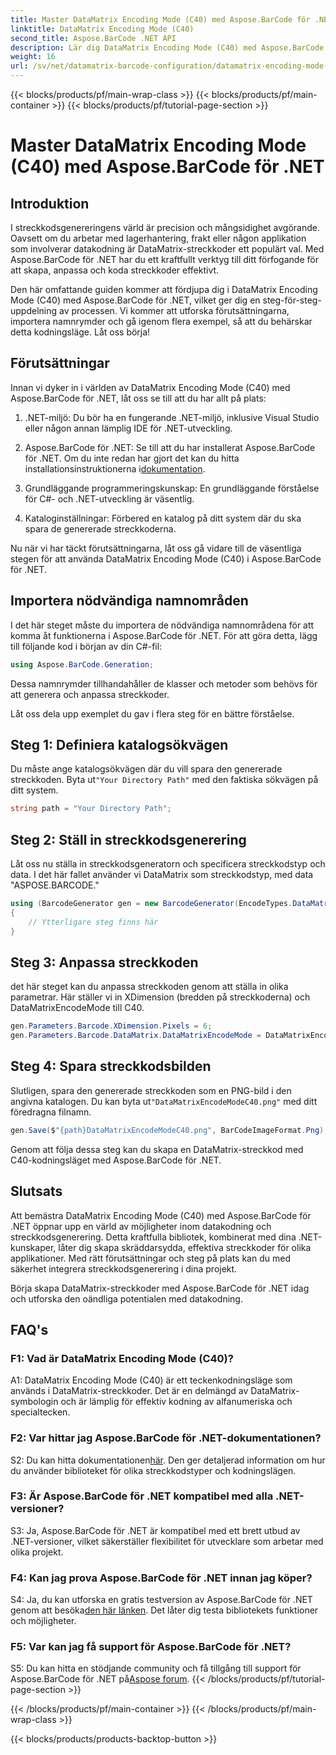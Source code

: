 ```yaml
---
title: Master DataMatrix Encoding Mode (C40) med Aspose.BarCode för .NET
linktitle: DataMatrix Encoding Mode (C40)
second_title: Aspose.BarCode .NET API
description: Lär dig DataMatrix Encoding Mode (C40) med Aspose.BarCode för .NET. Skapa anpassade streckkoder effektivt. Utforska steg-för-steg guide.
weight: 16
url: /sv/net/datamatrix-barcode-configuration/datamatrix-encoding-mode-c40/
---
```


{{< blocks/products/pf/main-wrap-class >}}
{{< blocks/products/pf/main-container >}}
{{< blocks/products/pf/tutorial-page-section >}}

# Master DataMatrix Encoding Mode (C40) med Aspose.BarCode för .NET

## Introduktion

I streckkodsgenereringens värld är precision och mångsidighet avgörande. Oavsett om du arbetar med lagerhantering, frakt eller någon applikation som involverar datakodning är DataMatrix-streckkoder ett populärt val. Med Aspose.BarCode för .NET har du ett kraftfullt verktyg till ditt förfogande för att skapa, anpassa och koda streckkoder effektivt.

Den här omfattande guiden kommer att fördjupa dig i DataMatrix Encoding Mode (C40) med Aspose.BarCode för .NET, vilket ger dig en steg-för-steg-uppdelning av processen. Vi kommer att utforska förutsättningarna, importera namnrymder och gå igenom flera exempel, så att du behärskar detta kodningsläge. Låt oss börja!

## Förutsättningar

Innan vi dyker in i världen av DataMatrix Encoding Mode (C40) med Aspose.BarCode för .NET, låt oss se till att du har allt på plats:

1. .NET-miljö: Du bör ha en fungerande .NET-miljö, inklusive Visual Studio eller någon annan lämplig IDE för .NET-utveckling.

2.  Aspose.BarCode för .NET: Se till att du har installerat Aspose.BarCode för .NET. Om du inte redan har gjort det kan du hitta installationsinstruktionerna i[dokumentation](https://reference.aspose.com/barcode/net/).

3. Grundläggande programmeringskunskap: En grundläggande förståelse för C#- och .NET-utveckling är väsentlig.

4. Kataloginställningar: Förbered en katalog på ditt system där du ska spara de genererade streckkoderna.

Nu när vi har täckt förutsättningarna, låt oss gå vidare till de väsentliga stegen för att använda DataMatrix Encoding Mode (C40) i Aspose.BarCode för .NET.

## Importera nödvändiga namnområden

I det här steget måste du importera de nödvändiga namnområdena för att komma åt funktionerna i Aspose.BarCode för .NET. För att göra detta, lägg till följande kod i början av din C#-fil:

```csharp
using Aspose.BarCode.Generation;
```

Dessa namnrymder tillhandahåller de klasser och metoder som behövs för att generera och anpassa streckkoder.

Låt oss dela upp exemplet du gav i flera steg för en bättre förståelse.

## Steg 1: Definiera katalogsökvägen

 Du måste ange katalogsökvägen där du vill spara den genererade streckkoden. Byta ut`"Your Directory Path"` med den faktiska sökvägen på ditt system.

```csharp
string path = "Your Directory Path";
```

## Steg 2: Ställ in streckkodsgenerering

Låt oss nu ställa in streckkodsgeneratorn och specificera streckkodstyp och data. I det här fallet använder vi DataMatrix som streckkodstyp, med data "ASPOSE.BARCODE."

```csharp
using (BarcodeGenerator gen = new BarcodeGenerator(EncodeTypes.DataMatrix, "ASPOSE.BARCODE"))
{
    // Ytterligare steg finns här
}
```

## Steg 3: Anpassa streckkoden

det här steget kan du anpassa streckkoden genom att ställa in olika parametrar. Här ställer vi in XDimension (bredden på streckkoderna) och DataMatrixEncodeMode till C40.

```csharp
gen.Parameters.Barcode.XDimension.Pixels = 6;
gen.Parameters.Barcode.DataMatrix.DataMatrixEncodeMode = DataMatrixEncodeMode.C40;
```

## Steg 4: Spara streckkodsbilden

 Slutligen, spara den genererade streckkoden som en PNG-bild i den angivna katalogen. Du kan byta ut`"DataMatrixEncodeModeC40.png"` med ditt föredragna filnamn.

```csharp
gen.Save($"{path}DataMatrixEncodeModeC40.png", BarCodeImageFormat.Png);
```

Genom att följa dessa steg kan du skapa en DataMatrix-streckkod med C40-kodningsläget med Aspose.BarCode för .NET.

## Slutsats

Att bemästra DataMatrix Encoding Mode (C40) med Aspose.BarCode för .NET öppnar upp en värld av möjligheter inom datakodning och streckkodsgenerering. Detta kraftfulla bibliotek, kombinerat med dina .NET-kunskaper, låter dig skapa skräddarsydda, effektiva streckkoder för olika applikationer. Med rätt förutsättningar och steg på plats kan du med säkerhet integrera streckkodsgenerering i dina projekt.

Börja skapa DataMatrix-streckkoder med Aspose.BarCode för .NET idag och utforska den oändliga potentialen med datakodning.

## FAQ's

### F1: Vad är DataMatrix Encoding Mode (C40)?

A1: DataMatrix Encoding Mode (C40) är ett teckenkodningsläge som används i DataMatrix-streckkoder. Det är en delmängd av DataMatrix-symbologin och är lämplig för effektiv kodning av alfanumeriska och specialtecken.

### F2: Var hittar jag Aspose.BarCode för .NET-dokumentationen?

 S2: Du kan hitta dokumentationen[här](https://reference.aspose.com/barcode/net/). Den ger detaljerad information om hur du använder biblioteket för olika streckkodstyper och kodningslägen.

### F3: Är Aspose.BarCode för .NET kompatibel med alla .NET-versioner?

S3: Ja, Aspose.BarCode för .NET är kompatibel med ett brett utbud av .NET-versioner, vilket säkerställer flexibilitet för utvecklare som arbetar med olika projekt.

### F4: Kan jag prova Aspose.BarCode för .NET innan jag köper?

 S4: Ja, du kan utforska en gratis testversion av Aspose.BarCode för .NET genom att besöka[den här länken](https://releases.aspose.com/). Det låter dig testa bibliotekets funktioner och möjligheter.

### F5: Var kan jag få support för Aspose.BarCode för .NET?

S5: Du kan hitta en stödjande community och få tillgång till support för Aspose.BarCode för .NET på[Aspose forum](https://forum.aspose.com/c/barcode/13).
{{< /blocks/products/pf/tutorial-page-section >}}

{{< /blocks/products/pf/main-container >}}
{{< /blocks/products/pf/main-wrap-class >}}

{{< blocks/products/products-backtop-button >}}
